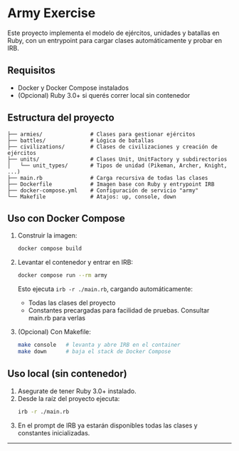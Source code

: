 # Army Exercise

Este proyecto implementa el modelo de ejércitos, unidades y batallas en Ruby, con un entrypoint para cargar clases automáticamente y probar en IRB.

## Requisitos

- Docker y Docker Compose instalados
- (Opcional) Ruby 3.0+ si querés correr local sin contenedor

## Estructura del proyecto

```
├── armies/               # Clases para gestionar ejércitos
├── battles/              # Lógica de batallas
├── civilizations/        # Clases de civilizaciones y creación de ejércitos
├── units/                # Clases Unit, UnitFactory y subdirectorios
│   └── unit_types/       # Tipos de unidad (Pikeman, Archer, Knight, ...)
├── main.rb               # Carga recursiva de todas las clases
├── Dockerfile            # Imagen base con Ruby y entrypoint IRB
├── docker-compose.yml    # Configuración de servicio "army"
└── Makefile              # Atajos: up, console, down
```

## Uso con Docker Compose

1. Construir la imagen:
   ```bash
   docker compose build
   ```

2. Levantar el contenedor y entrar en IRB:
   ```bash
   docker compose run --rm army
   ```

   Esto ejecuta `irb -r ./main.rb`, cargando automáticamente:
   - Todas las clases del proyecto
   - Constantes precargadas para facilidad de pruebas. Consultar main.rb para verlas

3. (Opcional) Con Makefile:
   ```bash
   make console   # levanta y abre IRB en el container
   make down      # baja el stack de Docker Compose
   ```

## Uso local (sin contenedor)

1. Asegurate de tener Ruby 3.0+ instalado.
2. Desde la raíz del proyecto ejecuta:
   ```bash
   irb -r ./main.rb
   ```
3. En el prompt de IRB ya estarán disponibles todas las clases y constantes inicializadas.
---


